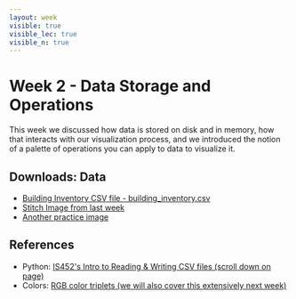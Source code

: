 ```yaml
---
layout: week
visible: true
visible_lec: true
visible_n: true
---
```


# Week 2 - Data Storage and Operations

This week we discussed how data is stored on disk and in memory, how that
interacts with our visualization process, and we introduced the notion of a
palette of operations you can apply to data to visualize it.

## Downloads: Data

 * <a href="https://uiuc-ischool-dataviz.github.io/spring2019online/week02/building_inventory.csv" download>Building Inventory CSV file - building_inventory.csv</a>
 * <a href="https://uiuc-ischool-dataviz.github.io/spring2019online/week01/images/stitch_reworked.png" download>Stitch Image from last week</a>
 * <a href="https://uiuc-ischool-dataviz.github.io/spring2019online/week04/data/littleCorgiInHat.png" download>Another practice image</a>


## References

 * Python: <a href="https://github.com/jnaiman/IS-452AO-Fall2019/blob/master/Lectures/Week-10-JSONandCSV.ipynb">IS452's Intro to Reading & Writing CSV files (scroll down on page)</a>
 * Colors: <a href="https://www.rapidtables.com/web/color/RGB_Color.html">RGB color triplets (we will also cover this extensively next week)</a>